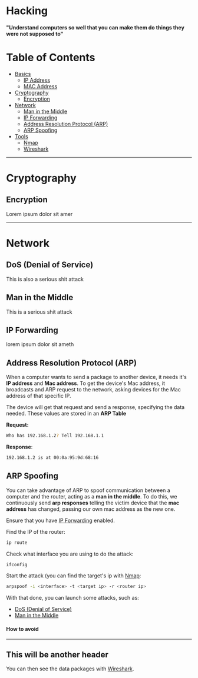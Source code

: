 # Hacking

#### "Understand computers so well that you can make them do things they were not supposed to"

# Table of Contents
* [Basics](#basics)
	* [IP Address](#ip-address)
	* [MAC Address](#mac-address)
* [Cryptography](#cryptography)
	* [Encryption](#encryption)
* [Network](#network)
	* [Man in the Middle](#man-in-the-middle)
	* [IP Forwarding](#ip-forwarding)
	* [Address Resolution Protocol (ARP)](#address-resolution-protocol-arp)
	* [ARP Spoofing](#arp-spoofing)
* [Tools](#tools)
	* [Nmap](#nmap)
	* [Wireshark](#wireshark)

***

# Cryptography

## Encryption

Lorem ipsum dolor sit amer

***
# Network

## DoS (Denial of Service)

This is also a serious shit attack



## Man in the Middle

This is a serious shit attack 



## IP Forwarding

lorem ipsum dolor sit ameth



## Address Resolution Protocol (ARP)

When a computer wants to send a package to another device, it needs it's **IP address** and **Mac address**. To get the device's Mac address, it broadcasts and ARP request to the network, asking devices for the Mac address of that specific IP.

The device will get that request and send a response, specifying the data needed. These values are stored in an **ARP Table**

**Request:**
~~~bash
Who has 192.168.1.2? Tell 192.168.1.1
~~~

**Response**:
~~~bash
192.168.1.2 is at 00:0a:95:9d:68:16
~~~



## ARP Spoofing

You can take advantage of ARP to spoof communication between a computer and the router, acting as a **man in the middle**. To do this, we continuously send **arp responses** telling the victim device that the **mac address** has changed, passing our own mac address as the new one.

Ensure that you have [IP Forwarding](#ip-forwarding) enabled.

Find the IP of the router:
~~~bash
ip route
~~~

Check what interface you are using to do the attack:
~~~bash
ifconfig
~~~

Start the attack (you can find the target's ip with [Nmap](#nmap):
~~~bash
arpspoof -i <interface> -t <target ip> -r <router ip>
~~~

With that done, you can launch some attacks, such as:

* [DoS (Denial of Service)](#dos-denial-of-service)
* [Man in the Middle](#man-in-the-middle)

#### How to avoid



***

## This will be another header

You can then see the data packages with [Wireshark](#wireshark).




